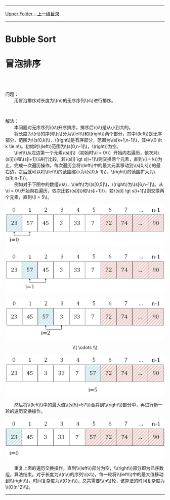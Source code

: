 <script type="text/javascript" async src="//cdn.bootcss.com/mathjax/2.7.0/MathJax.js?config=TeX-AMS-MML_HTMLorMML"></script>
<script type="text/javascript" async src="https://cdnjs.cloudflare.com/ajax/libs/mathjax/2.7.1/MathJax.js?config=TeX-MML-AM_CHTML"></script>
<div id="myfonts">


--------
[Upper Folder - 上一级目录](../)


--------
# Bubble Sort
# 冒泡排序

<br>
<br>

问题：<br>
&emsp;&emsp;用冒泡排序对长度为\\(n\\)的无序序列\\(s\\)进行排序。<br>

<br>

解法：<br>
&emsp;&emsp;本问题对无序序列\\(s\\)升序排序，排序后\\(s\\)是从小到大的。<br>
&emsp;&emsp;将长度为\\(n\\)的序列\\(s\\)分为\\(left\\)和\\(right\\)两个部分，其中\\(left\\)是无序部分，范围为\\(s[0,k]\\)，\\(right\\)是有序部分，范围为\\(s[k+1,n-1]\\)，其中\\(0 \lt k \le n\\)。初始时\\(left\\)范围为\\(s[0,n-1]\\)，\\(right\\)为空。<br>
&emsp;&emsp;\\(left\\)从左边第一个元素\\(s[i]\\)（初始时\\(i = 0\\)）开始向右遍历，依次对\\(s[i]\\)和\\(s[i+1]\\)进行比较，若\\(s[i] \gt s[i+1]\\)则交换两个元素，直到\\(i = k\\)为止，完成一次遍历操作。每次遍历会将\\(left\\)中的最大元素移动到\\(s[0,k]\\)的最右边，之后就可以将\\(left\\)的范围缩小为\\(s[0,k-1]\\)，\\(right\\)的范围扩大为\\(s[k,n-1]\\)。<br>
&emsp;&emsp;例如对于下图中的数组\\(s\\)，\\(left\\)为\\(s[0,5]\\)，\\(right\\)为\\(s[6,n-1]\\)。从\\(i = 0\\)开始向右遍历，依次比较\\(s[i]\\)和\\(s[i+1]\\)，若\\(s[i] \gt s[i+1]\\)则交换两个元素，直到\\(i = 5\\)。<br>
<p align="center"><img src="../res/BubbleSort1.png" /></p>
<p align="center"><img src="../res/BubbleSort2.png" /></p>
<p align="center"><img src="../res/BubbleSort3.png" /></p>
<p align="center"> \\( \cdots \\) </p>
<p align="center"><img src="../res/BubbleSort4.png" /></p>
&emsp;&emsp;然后将\\(left\\)中的最大值\\(s[5]=57\\)合并到\\(right\\)部分中，再进行新一轮的遍历交换操作。<br>
<p align="center"><img src="../res/BubbleSort5.png" /></p>
&emsp;&emsp;重复上面的遍历交换操作，直到\\(left\\)部分为空，\\(right\\)部分即为已序数组，算法结束。对于长度为\\(n\\)的序列\\(s\\)，每一轮将\\(left\\)中的最大值移动到\\(right\\)，时间复杂度为\\(O(n)\\)，总共需要\\(n\\)轮，该算法的时间复杂度为\\(O(n^2)\\)。<br>


--------

</div>
